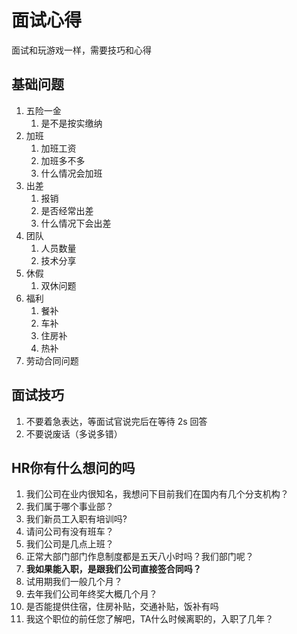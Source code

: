 # 面试心得

面试和玩游戏一样，需要技巧和心得


## 基础问题

1. 五险一金
   1. 是不是按实缴纳
2. 加班
   1. 加班工资
   2. 加班多不多
   3. 什么情况会加班
3. 出差
   1. 报销
   2. 是否经常出差
   3. 什么情况下会出差
4. 团队
   1. 人员数量
   2. 技术分享
5. 休假
   1. 双休问题
6. 福利
   1. 餐补
   2. 车补
   3. 住房补
   4. 热补
7. 劳动合同问题


## 面试技巧

1. 不要着急表达，等面试官说完后在等待 2s 回答
2. 不要说废话（多说多错）



## HR你有什么想问的吗

1. 我们公司在业内很知名，我想问下目前我们在国内有几个分支机构？
2. 我们属于哪个事业部？
3. 我们新员工入职有培训吗?
4. 请问公司有没有班车？
5. 我们公司是几点上班？
6. 正常大部门部门作息制度都是五天八小时吗？我们部门呢？
7. **我如果能入职，是跟我们公司直接签合同吗？**
8. 试用期我们一般几个月？
9. 去年我们公司年终奖大概几个月？
10. 是否能提供住宿，住房补贴，交通补贴，饭补有吗
11. 我这个职位的前任您了解吧，TA什么时候离职的，入职了几年？
